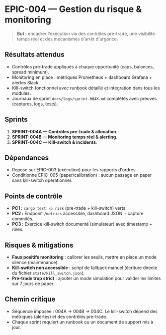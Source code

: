 # EPIC-004 — Gestion du risque & monitoring

> **But :** encadrer l'exécution via des contrôles pre-trade, une visibilité temps réel et des mécanismes d'arrêt d'urgence.

## Résultats attendus
- Contrôles pre-trade appliqués à chaque opportunité (caps, balances, spread minimum).
- Monitoring en place : métriques Prometheus + dashboard Grafana + alertes Slack.
- Kill-switch fonctionnel avec runbook détaillé et intégration dans tous les modules.
- Journaux de sprint `docs/logs/sprint-004X.md` complétés avec preuves (captures, logs, tests).

## Sprints
1. **SPRINT-004A — Contrôles pre-trade & allocation**.
2. **SPRINT-004B — Monitoring temps réel & alerting**.
3. **SPRINT-004C — Kill-switch & incidents**.

## Dépendances
- Repose sur EPIC-003 (exécution) pour les rapports d'ordres.
- Conditionne EPIC-005 (paper/calibration) : aucun passage en paper sans kill-switch opérationnel.

## Points de contrôle
- **PC1 :** `cargo test -p risk` (pre-trade + kill-switch) verts.
- **PC2 :** Endpoint `/metrics` accessible, dashboard JSON + capture commités.
- **PC3 :** Exercice kill-switch documenté (simulateur) avec timestamp + rôles.

## Risques & mitigations
- **Faux positifs monitoring** : calibrer les seuils, mettre en place un mode silence (maintenance).
- **Kill-switch non accessible** : script de fallback manuel (écriture directe du fichier `state/kill_switch.json`).
- **Pré-trade trop strict** : ajouter un mode simulation pour valider les limites sur 7 jours de paper.

## Chemin critique
- Séquence imposée : 004A → 004B → 004C. Le kill-switch dépend des métriques (alertes) et des contrôles pre-trade.
- Chaque sprint requiert un runbook ou un document de support mis à jour.
